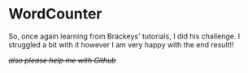 # WordCounter

So, once again learning from Brackeys' tutorials, I did his challenge. I struggled a bit with it however I am very happy with the end result!!

~~*also please help me with Github*~~
